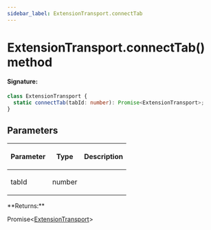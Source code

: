 ```yaml
---
sidebar_label: ExtensionTransport.connectTab
---
```


# ExtensionTransport.connectTab() method

#### Signature:

```typescript
class ExtensionTransport {
  static connectTab(tabId: number): Promise<ExtensionTransport>;
}
```

## Parameters

<table><thead><tr><th>

Parameter

</th><th>

Type

</th><th>

Description

</th></tr></thead>
<tbody><tr><td>

tabId

</td><td>

number

</td><td>

</td></tr>
</tbody></table>
**Returns:**

Promise&lt;[ExtensionTransport](./puppeteer.extensiontransport.md)&gt;
